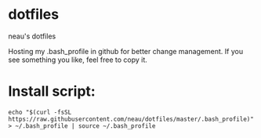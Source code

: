 # dotfiles
neau's dotfiles

Hosting my .bash_profile in github for better change management. If you see something you like, feel free to copy it.

# Install script:
`echo "$(curl -fsSL https://raw.githubusercontent.com/neau/dotfiles/master/.bash_profile)" > ~/.bash_profile | source ~/.bash_profile`
